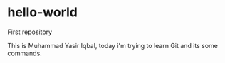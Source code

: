 # hello-world
First repository


This is Muhammad Yasir Iqbal, today i'm trying to learn Git and its some commands.
